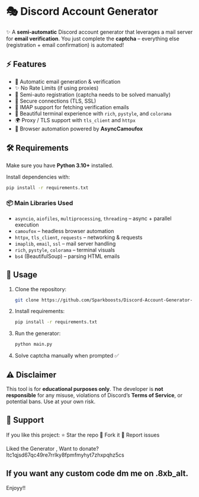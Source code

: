 # 🎭 Discord Account Generator

✨ A **semi-automatic** Discord account generator that leverages a mail server for **email verification**.
You just complete the **captcha** – everything else (registration + email confirmation) is automated!

## ⚡ Features

* 📧 Automatic email generation & verification
* ✨ No Rate Limits (if using proxies)
* 🤖 Semi-auto registration (captcha needs to be solved manually)
* 🔐 Secure connections (TLS, SSL)
* 📨 IMAP support for fetching verification emails
* 🎨 Beautiful terminal experience with `rich`, `pystyle`, and `colorama`
* 🌍 Proxy / TLS support with `tls_client` and `httpx`
* 🦊 Browser automation powered by **AsyncCamoufox**



## 🛠️ Requirements

Make sure you have **Python 3.10+** installed.

Install dependencies with:

```bash
pip install -r requirements.txt
```

### 📦 Main Libraries Used

* `asyncio`, `aiofiles`, `multiprocessing`, `threading` – async + parallel execution
* `camoufox` – headless browser automation
* `httpx`, `tls_client`, `requests` – networking & requests
* `imaplib`, `email`, `ssl` – mail server handling
* `rich`, `pystyle`, `colorama` – terminal visuals
* `bs4` (BeautifulSoup) – parsing HTML emails


## 🚀 Usage

1. Clone the repository:

   ```bash
   git clone https://github.com/Sparkboosts/Discord-Account-Generator-Camoufox.git
   ```
2. Install requirements:

   ```bash
   pip install -r requirements.txt
   ```
3. Run the generator:

   ```bash
   python main.py
   ```
4. Solve captcha manually when prompted ✅

## ⚠️ Disclaimer

This tool is for **educational purposes only**.
The developer is **not responsible** for any misuse, violations of Discord’s **Terms of Service**, or potential bans. Use at your own risk.


## 💖 Support

If you like this project:
⭐ Star the repo
🍴 Fork it
🐛 Report issues

Liked the Generator , Want to donate?
ltc1qjsd67qc49re7rrlky8fpmfmyhyt7zhxpqhz5cs
## If you want any custom code dm me on .8xb_alt.

Enjoyy!!
